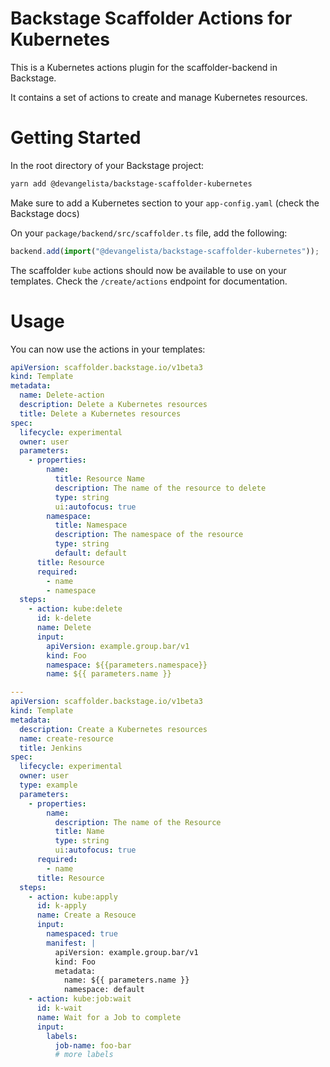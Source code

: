 # Backstage Scaffolder Actions for Kubernetes

This is a Kubernetes actions plugin for the scaffolder-backend in Backstage.

It contains a set of actions to create and manage Kubernetes resources.

# Getting Started

In the root directory of your Backstage project:

```bash
yarn add @devangelista/backstage-scaffolder-kubernetes
```

Make sure to add a Kubernetes section to your `app-config.yaml` (check the
Backstage docs)

On your `package/backend/src/scaffolder.ts` file, add the following:

```ts
backend.add(import("@devangelista/backstage-scaffolder-kubernetes"));
```

The scaffolder `kube` actions should now be available to use on your templates. Check the
`/create/actions` endpoint for documentation.

# Usage

You can now use the actions in your templates:

```yaml
apiVersion: scaffolder.backstage.io/v1beta3
kind: Template
metadata:
  name: Delete-action
  description: Delete a Kubernetes resources
  title: Delete a Kubernetes resources
spec:
  lifecycle: experimental
  owner: user
  parameters:
    - properties:
        name:
          title: Resource Name
          description: The name of the resource to delete
          type: string
          ui:autofocus: true
        namespace:
          title: Namespace
          description: The namespace of the resource
          type: string
          default: default
      title: Resource
      required:
        - name
        - namespace
  steps:
    - action: kube:delete
      id: k-delete
      name: Delete
      input:
        apiVersion: example.group.bar/v1
        kind: Foo
        namespace: ${{parameters.namespace}}
        name: ${{ parameters.name }}

---
apiVersion: scaffolder.backstage.io/v1beta3
kind: Template
metadata:
  description: Create a Kubernetes resources
  name: create-resource
  title: Jenkins
spec:
  lifecycle: experimental
  owner: user
  type: example
  parameters:
    - properties:
        name:
          description: The name of the Resource
          title: Name
          type: string
          ui:autofocus: true
      required:
        - name
      title: Resource
  steps:
    - action: kube:apply
      id: k-apply
      name: Create a Resouce
      input:
        namespaced: true
        manifest: |
          apiVersion: example.group.bar/v1
          kind: Foo
          metadata:
            name: ${{ parameters.name }}
            namespace: default
    - action: kube:job:wait
      id: k-wait
      name: Wait for a Job to complete
      input:
        labels:
          job-name: foo-bar
          # more labels
```
